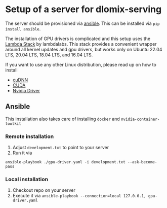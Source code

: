 
# Setup of a server for dlomix-serving

The server should be provisioned via [ansible](https://www.ansible.com/). This can be installed via `pip install ansible`.

The installation of GPU drivers is complicated and this setup uses the [Lambda Stack](https://lambdalabs.com/lambda-stack-deep-learning-software) by lambdalabs. This stack provides a convenient wrapper around all kernel updates and gpu drivers, but works only on Ubuntu 22.04 LTS, 20.04 LTS, 18.04 LTS, and 16.04 LTS.

If you want to use any other Linux distribution, please read up on how to install

- [cuDNN](https://developer.nvidia.com/cudnn)
- [CUDA](https://developer.nvidia.com/cuda-toolkit)
- [Nvidia Driver](https://docs.nvidia.com/datacenter/tesla/tesla-installation-notes/index.html#introduction)


## Ansible

This installation also takes care of installing `docker` and `nvidia-container-toolkit`

### Remote installation

1. Adjust `development.txt` to point to your server
2. Run it via
```shell
ansible-playbook ./gpu-driver.yaml -i development.txt --ask-become-pass
```

### Local installation

1. Checkout repo on your server
2. Execute it via `ansible-playbook --connection=local 127.0.0.1, gpu-driver.yaml`
